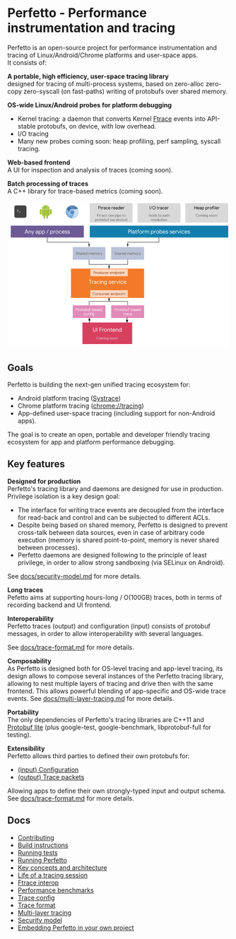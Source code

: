 # Perfetto - Performance instrumentation and tracing

Perfetto is an open-source project for performance instrumentation and tracing
of Linux/Android/Chrome platforms and user-space apps.  
It consists of:

**A portable, high efficiency, user-space tracing library**  
designed for tracing of multi-process systems, based on zero-alloc zero-copy
zero-syscall (on fast-paths) writing of protobufs over shared memory.

**OS-wide Linux/Android probes for platform debugging**
* Kernel tracing: a daemon that converts Kernel [Ftrace][ftrace] events into
  API-stable protobufs, on device, with low overhead.
* I/O tracing
* Many new probes coming soon: heap profiling, perf sampling, syscall tracing.

**Web-based frontend**  
A UI for inspection and analysis of traces (coming soon).

**Batch processing of traces**  
A C++ library for trace-based metrics (coming soon).


![Perfetto Stack](docs/images/perfetto-stack.png)

Goals
-----
Perfetto is building the next-gen unified tracing ecosystem for:
- Android platform tracing ([Systrace][systrace])
- Chrome platform tracing ([chrome://tracing][chrome-tracing])
- App-defined user-space tracing (including support for non-Android apps).

The goal is to create an open, portable and developer friendly tracing ecosystem
for app and platform performance debugging.

Key features
------------
**Designed for production**  
Perfetto's tracing library and daemons are designed for use in production.
Privilege isolation is a key design goal:
* The interface for writing trace events are decoupled from the interface for
  read-back and control and can be subjected to different ACLs.
* Despite being based on shared memory, Perfetto is designed to prevent
  cross-talk between data sources, even in case of arbitrary code execution
  (memory is shared point-to-point, memory is never shared between processes).
* Perfetto daemons are designed following to the principle of least privilege,
  in order to allow strong sandboxing (via SELinux on Android).

See [docs/security-model.md](docs/security-model.md) for more details.

**Long traces**  
Pefetto aims at supporting hours-long / O(100GB) traces, both in terms of
recording backend and UI frontend.

**Interoperability**  
Perfetto traces (output) and configuration (input) consists of protobuf
messages, in order to allow interoperability with several languages.

See [docs/trace-format.md](docs/trace-format.md) for more details.

**Composability**  
As Perfetto is designed both for OS-level tracing and app-level tracing, its
design allows to compose several instances of the Perfetto tracing library,
allowing to nest multiple layers of tracing and drive then with the same
frontend. This allows powerful blending of app-specific and OS-wide trace
events.
See [docs/multi-layer-tracing.md](docs/multi-layer-tracing.md) for more details.

**Portability**  
The only dependencies of Perfetto's tracing libraries are C++11 and [Protobuf lite][protobuf] (plus google-test, google-benchmark, libprotobuf-full for testing).

**Extensibility**  
Perfetto allows third parties to defined their own protobufs for:
* [(input) Configuration](/protos/perfetto/config/data_source_config.proto#52)
* [(output) Trace packets](/protos/perfetto/trace/trace_packet.proto#36)

Allowing apps to define their own strongly-typed input and output schema.
See [docs/trace-format.md](docs/trace-format.md) for more details.


Docs
----
* [Contributing](docs/contributing.md)
* [Build instructions](docs/build-instructions.md)
* [Running tests](docs/testing.md)
* [Running Perfetto](docs/running.md)
* [Key concepts and architecture](docs/architecture.md)
* [Life of a tracing session](docs/life-of-a-tracing-session.md)
* [Ftrace interop](docs/ftrace.md)
* [Performance benchmarks](docs/benchmarks.md)
* [Trace config](docs/trace-config.md)
* [Trace format](docs/trace-format.md)
* [Multi-layer tracing](docs/multi-layer-tracing.md)
* [Security model](docs/security-model.md)
* [Embedding Perfetto in your own project](docs/embedder-guide.md)

[ftrace]: https://www.kernel.org/doc/Documentation/trace/ftrace.txt
[systrace]: https://developer.android.com/studio/command-line/systrace.html
[chrome-tracing]: https://www.chromium.org/developers/how-tos/trace-event-profiling-tool
[protobuf]: https://developers.google.com/protocol-buffers/

